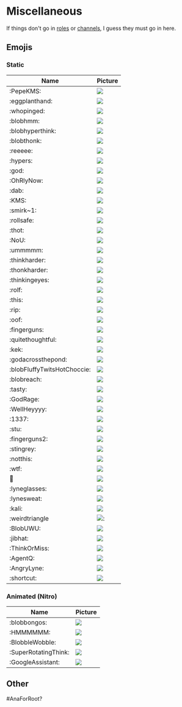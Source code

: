# Miscellaneous

If things don't go in [roles](/ROLES.md) or [channels](/CHANNELS.md), I guess they must go in here.

## Emojis

### Static
Name | Picture
--- | ---
:PepeKMS: | ![](https://cdn.discordapp.com/emojis/450062460074852362.png?v=1)
:eggplanthand: | ![](https://cdn.discordapp.com/emojis/450062477393395712.png?v=1)
:whopinged: | ![](https://cdn.discordapp.com/emojis/450062492014739457.png?v=1)
:blobhmm: | ![](https://cdn.discordapp.com/emojis/450063616876609546.png?v=1)
:blobhyperthink: | ![](https://cdn.discordapp.com/emojis/450063618306867200.png?v=1)
:blobthonk: | ![](https://cdn.discordapp.com/emojis/450063618902458415.png?v=1)
:reeeee: | ![](https://cdn.discordapp.com/emojis/450063621037228044.png?v=1)
:hypers: | ![](https://cdn.discordapp.com/emojis/450063621385355265.png?v=1)
:god: | ![](https://cdn.discordapp.com/emojis/450068990799380501.png?v=1)
:OhRlyNow: | ![](https://cdn.discordapp.com/emojis/450068991210160129.png?v=1)
:dab: | ![](https://cdn.discordapp.com/emojis/450068991222874114.png?v=1)
:KMS: | ![](https://cdn.discordapp.com/emojis/450068991252103168.png?v=1)
:smirk~1: | ![](https://cdn.discordapp.com/emojis/450068991579258880.png?v=1)
:rollsafe: | ![](https://cdn.discordapp.com/emojis/450068991990300672.png?v=1)
:thot: | ![](https://cdn.discordapp.com/emojis/450068992204210195.png?v=1)
:NoU: | ![](https://cdn.discordapp.com/emojis/450068992284164106.png?v=1)
:ummmmm: | ![](https://cdn.discordapp.com/emojis/450068992522977293.png?v=1)
:thinkharder: | ![](https://cdn.discordapp.com/emojis/450068992594411521.png?v=1)
:thonkharder: | ![](https://cdn.discordapp.com/emojis/450068992762183690.png?v=1)
:thinkingeyes: | ![](https://cdn.discordapp.com/emojis/450068992770703360.png?v=1)
:rolf: | ![](https://cdn.discordapp.com/emojis/450068992850264104.png?v=1)
:this: | ![](https://cdn.discordapp.com/emojis/450070223278702592.png?v=1)
:rip: | ![](https://cdn.discordapp.com/emojis/450070223660253184.png?v=1)
:oof: | ![](https://cdn.discordapp.com/emojis/450084741421465633.png?v=1)
:fingerguns: | ![](https://cdn.discordapp.com/emojis/450243028758822922.png?v=1)
:quitethoughtful: | ![](https://cdn.discordapp.com/emojis/450657080995741712.png?v=1)
:kek: | ![](https://cdn.discordapp.com/emojis/450657081180291074.png?v=1)
:godacrossthepond: | ![](https://cdn.discordapp.com/emojis/451069985582743572.png?v=1)
:blobFluffyTwitsHotChoccie: | ![](https://cdn.discordapp.com/emojis/451474199102619650.png?v=1)
:blobreach: | ![](https://cdn.discordapp.com/emojis/451474202369851393.png?v=1)
:tasty: | ![](https://cdn.discordapp.com/emojis/452550290663538698.png?v=1)
:GodRage: | ![](https://cdn.discordapp.com/emojis/454040154957676544.png?v=1)
:WellHeyyyy: | ![](https://cdn.discordapp.com/emojis/454040783146975233.png?v=1)
:1337: | ![](https://cdn.discordapp.com/emojis/462971816042954752.png?v=1)
:stu: | ![](https://cdn.discordapp.com/emojis/467145409479835648.png?v=1)
:fingerguns2: | ![](https://cdn.discordapp.com/emojis/484150774373285888.png?v=1)
:stingrey: | ![](https://cdn.discordapp.com/emojis/485488179160416256.png?v=1)
:notthis: | ![](https://cdn.discordapp.com/emojis/485489378999926794.png?v=1)
:wtf: | ![](https://cdn.discordapp.com/emojis/499160491306909696.png?v=1)
:salt: | ![](https://cdn.discordapp.com/emojis/502727303692943370.png?v=1)
:lyneglasses: | ![](https://cdn.discordapp.com/emojis/504312953885949962.png?v=1)
:lynesweat: | ![](https://cdn.discordapp.com/emojis/504313941518843914.png?v=1)
:kali: | ![](https://cdn.discordapp.com/emojis/506535944707637268.png?v=1)
:weirdtriangle | ![](https://cdn.discordapp.com/emojis/507880989289349121.png?v=1):
:BlobUWU: | ![](https://cdn.discordapp.com/emojis/511145947481374730.png?v=1)
:jibhat: | ![](https://cdn.discordapp.com/emojis/514133131784224799.png?v=1)
:ThinkOrMiss: | ![](https://cdn.discordapp.com/emojis/517672413450993664.png?v=1)
:AgentQ: | ![](https://cdn.discordapp.com/emojis/542394754181103626.png?v=1)
:AngryLyne: | ![](https://cdn.discordapp.com/emojis/542429651667255356.png?v=1)
:shortcut: | ![](https://cdn.discordapp.com/emojis/575027113740992537.png?v=1)

### Animated (Nitro)
Name | Picture
--- | ---
:blobbongos: | ![](https://cdn.discordapp.com/emojis/524651455202852864.gif?v=1)
:HMMMMMM: | ![](https://cdn.discordapp.com/emojis/529951282228887562.gif?v=1)
:BlobbleWobble: | ![](https://cdn.discordapp.com/emojis/573579518980390914.gif?v=1)
:SuperRotatingThink: | ![](https://cdn.discordapp.com/emojis/573579519433113610.gif?v=1)
:GoogleAssistant: | ![](https://cdn.discordapp.com/emojis/573579519638634526.gif?v=1)

## Other
#AnaForRoot?
